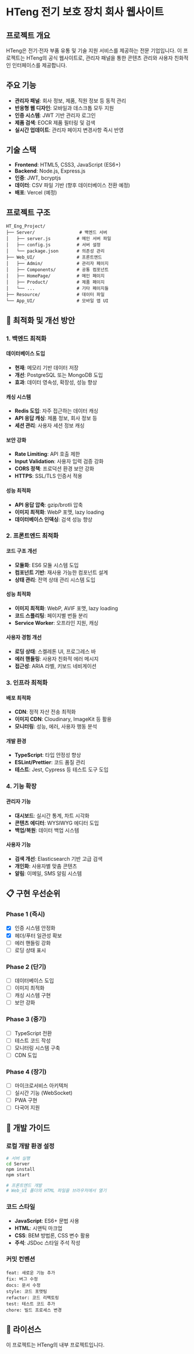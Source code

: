 # HTeng 전기 보호 장치 회사 웹사이트

## 프로젝트 개요
HTeng은 전기·전자 부품 유통 및 기술 지원 서비스를 제공하는 전문 기업입니다. 이 프로젝트는 HTeng의 공식 웹사이트로, 관리자 패널을 통한 콘텐츠 관리와 사용자 친화적인 인터페이스를 제공합니다.

## 주요 기능
- **관리자 패널**: 회사 정보, 제품, 직원 정보 등 동적 관리
- **반응형 웹 디자인**: 모바일과 데스크톱 모두 지원
- **인증 시스템**: JWT 기반 관리자 로그인
- **제품 검색**: EOCR 제품 필터링 및 검색
- **실시간 업데이트**: 관리자 페이지 변경사항 즉시 반영

## 기술 스택
- **Frontend**: HTML5, CSS3, JavaScript (ES6+)
- **Backend**: Node.js, Express.js
- **인증**: JWT, bcryptjs
- **데이터**: CSV 파일 기반 (향후 데이터베이스 전환 예정)
- **배포**: Vercel (예정)

## 프로젝트 구조
```
HT_Eng_Project/
├── Server/                 # 백엔드 서버
│   ├── server.js          # 메인 서버 파일
│   ├── config.js          # 서버 설정
│   └── package.json       # 의존성 관리
├── Web_UI/                # 프론트엔드
│   ├── Admin/             # 관리자 페이지
│   ├── Components/        # 공통 컴포넌트
│   ├── HomePage/          # 메인 페이지
│   ├── Product/           # 제품 페이지
│   └── ...                # 기타 페이지들
├── Resource/              # 데이터 파일
└── App_UI/                # 모바일 앱 UI
```

## 🚀 최적화 및 개선 방안

### 1. 백엔드 최적화
#### 데이터베이스 도입
- **현재**: 메모리 기반 데이터 저장
- **개선**: PostgreSQL 또는 MongoDB 도입
- **효과**: 데이터 영속성, 확장성, 성능 향상

#### 캐싱 시스템
- **Redis 도입**: 자주 접근하는 데이터 캐싱
- **API 응답 캐싱**: 제품 정보, 회사 정보 등
- **세션 관리**: 사용자 세션 정보 캐싱

#### 보안 강화
- **Rate Limiting**: API 호출 제한
- **Input Validation**: 사용자 입력 검증 강화
- **CORS 정책**: 프로덕션 환경 보안 강화
- **HTTPS**: SSL/TLS 인증서 적용

#### 성능 최적화
- **API 응답 압축**: gzip/brotli 압축
- **이미지 최적화**: WebP 포맷, lazy loading
- **데이터베이스 인덱싱**: 검색 성능 향상

### 2. 프론트엔드 최적화
#### 코드 구조 개선
- **모듈화**: ES6 모듈 시스템 도입
- **컴포넌트 기반**: 재사용 가능한 컴포넌트 설계
- **상태 관리**: 전역 상태 관리 시스템 도입

#### 성능 최적화
- **이미지 최적화**: WebP, AVIF 포맷, lazy loading
- **코드 스플리팅**: 페이지별 번들 분리
- **Service Worker**: 오프라인 지원, 캐싱

#### 사용자 경험 개선
- **로딩 상태**: 스켈레톤 UI, 프로그레스 바
- **에러 핸들링**: 사용자 친화적 에러 메시지
- **접근성**: ARIA 라벨, 키보드 네비게이션

### 3. 인프라 최적화
#### 배포 최적화
- **CDN**: 정적 자산 전송 최적화
- **이미지 CDN**: Cloudinary, ImageKit 등 활용
- **모니터링**: 성능, 에러, 사용자 행동 분석

#### 개발 환경
- **TypeScript**: 타입 안정성 향상
- **ESLint/Prettier**: 코드 품질 관리
- **테스트**: Jest, Cypress 등 테스트 도구 도입

### 4. 기능 확장
#### 관리자 기능
- **대시보드**: 실시간 통계, 차트 시각화
- **콘텐츠 에디터**: WYSIWYG 에디터 도입
- **백업/복원**: 데이터 백업 시스템

#### 사용자 기능
- **검색 개선**: Elasticsearch 기반 고급 검색
- **개인화**: 사용자별 맞춤 콘텐츠
- **알림**: 이메일, SMS 알림 시스템

## 📋 구현 우선순위

### Phase 1 (즉시)
- [x] 인증 시스템 안정화
- [x] 헤더/푸터 일관성 확보
- [ ] 에러 핸들링 강화
- [ ] 로딩 상태 표시

### Phase 2 (단기)
- [ ] 데이터베이스 도입
- [ ] 이미지 최적화
- [ ] 캐싱 시스템 구현
- [ ] 보안 강화

### Phase 3 (중기)
- [ ] TypeScript 전환
- [ ] 테스트 코드 작성
- [ ] 모니터링 시스템 구축
- [ ] CDN 도입

### Phase 4 (장기)
- [ ] 마이크로서비스 아키텍처
- [ ] 실시간 기능 (WebSocket)
- [ ] PWA 구현
- [ ] 다국어 지원

## 🔧 개발 가이드

### 로컬 개발 환경 설정
```bash
# 서버 실행
cd Server
npm install
npm start

# 프론트엔드 개발
# Web_UI 폴더의 HTML 파일을 브라우저에서 열기
```

### 코드 스타일
- **JavaScript**: ES6+ 문법 사용
- **HTML**: 시맨틱 마크업
- **CSS**: BEM 방법론, CSS 변수 활용
- **주석**: JSDoc 스타일 주석 작성

### 커밋 컨벤션
```
feat: 새로운 기능 추가
fix: 버그 수정
docs: 문서 수정
style: 코드 포맷팅
refactor: 코드 리팩토링
test: 테스트 코드 추가
chore: 빌드 프로세스 변경
```
## 📄 라이선스
이 프로젝트는 HTeng의 내부 프로젝트입니다.
